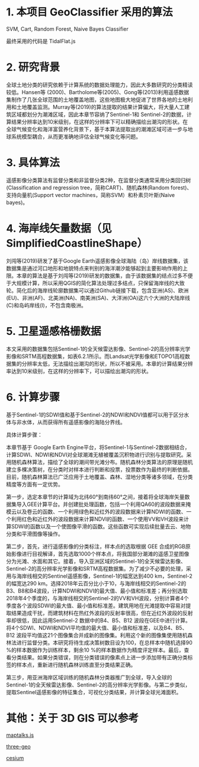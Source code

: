 # 1. 本项目 GeoClassifier 采用的算法

SVM, Cart, Random Forest, Naive Bayes Classifier 

最终采用的代码是 TidalFlat.js 

# 2. 研究背景

全球土地分类的研究依赖于计算系统的数据处理能力，因此大多数研究的分类精读较低。Hansen等 (2000)、Bartholome等(2005)、Gong等(2013)利用遥感数据集制作了几张全球范围的土地覆盖地图，这些地图极大地促进了世界各地的土地利用和土地覆盖监测。Murray等(2019)的算法提取的结果计算偏大，将大量人工建筑区域都划分为潮滩区域，因此本章节容纳了Sentinel-1和 Sentinel-2的数据，计算结果分辨率达到10米级别，在这样的分辨率下可以精确描绘出潮沟的形状。在全球气候变化和海洋富营养化背景下，基于本算法提取出的潮滩区域可进一步与地球系统模型耦合，从而更准确地评估全球气候变化等问题。

# 3. 具体算法

遥感影像分类算法有监督分类和非监督分类2种，在监督分类通常采用分类回归树(Classification and regression tree，简称CART)、随机森林(Random forest)、支持向量机(Support vector machines，简称SVM）和朴素贝叶斯(Naive bayes)。

# 4. 海岸线矢量数据（见 SimplifiedCoastlineShape）

刘闯等(2019)研发了基于Google Earth遥感影像全球海陆（岛）岸线数据集，该数据集是通过河口地形和地貌特点来判别的海洋潮汐能够起到主要影响作用的上限。本章的算法是基于刘闯等(2019)研发的数据集，由于该数据集的结点过多不便于大规模计算，所以采用QGIS的简化算法处理过多结点，只保留海岸线的大致轮。简化后的海岸线轮廓数据集可以通过Github链接下载，包含亚洲(AS)、欧洲(EU)、非洲(AF)、北美洲(NA)、南美洲(SA)、大洋洲(OA)这六个大洲的大陆岸线(C)和岛屿岸线(I)，不包含南极洲。

# 5. 卫星遥感格栅数据

本文采用的数据集包括Sentinel-1的全天候雷达影像、Sentinel-2的高分辨率光学影像和SRTM高程数据集，如表6.2.1所示。而Landsat光学影像和ETOPO1高程数据集的分辨率太低，无法描绘出潮沟的形状，所以不被采用。本章的计算结果分辨率达到10米级别，在这样的分辨率下，可以描绘出潮沟的形状。

# 6. 计算步骤

基于Sentinel-1的SDWI值和基于Sentinel-2的NDWI和NDVI值都可以用于区分水体与非水体，从而获得所有遥感影像的海陆分界线。

具体计算步骤：

本章节基于 Google Earth Engine平台，将Sentinel-1与Sentinel-2数据相结合，计算SDWI、NDWI和NDVI对全球潮滩无植被覆盖沉积物进行识别与提取研究。采用随机森林算法，描绘了全球的潮间带光滩分布。随机森林分类算法的原理是随机建立多棵决策树，在分类时对样本进行判断和投票，投票数作为最终的判断依据。目前，随机森林算法已广泛应用于土地覆盖、森林、湿地分类等诸多领域，在分类精度等方面有一定优势。

第一步，选定本章节的计算域为北纬60°到南纬60°之间，接着将全球海岸矢量数据集导入GEE计算平台。并创建批处理函数，包括一个利用QA60的波段数据来掩模云以及卷云的函数、一个利用绿色和近红外的波段数据来计算NDWI的函数、一个利用红色和近红外的波段数据来计算NDVI的函数、一个使用VV和VH波段来计算SDWI的函数以及一个使图像平滑的函数。这些函数可实现后续批量去云、地物分类和平滑图像等操作。

第二步，首先，进行遥感影像的分类标注，样本点的选取根据 GEE 合成的RGB原始影像进行目视解译，首先选取1000个样本点，将我国部分潮滩的遥感卫星图像分为光滩、水面和其它。接着，导入亚洲区域的Sentinel-1的全天候雷达影像、Sentinel-2的高分辨率光学影像和SRTM高程数据集。为了减少不必要的处理，采用与海岸线相交的Sentinel遥感影像，Sentinel-1的幅宽达到400 km，Sentinel-2的幅宽达290 km。选择2018年云百分比小于10，与海岸线相交的Sentinel-2的B3、B8和B4波段，计算NDWI和NDVI的最大值、最小值和标准差；再分别选取2018年4个季度的，与海岸线相交的Sentinel-2的VV和VH波段，分别计算者4个季度各个波段SDWI的最大值、最小值和标准差。建筑用地在光滩提取中容易对提取结果造成干扰，而建筑材料在热红外波段的反射率很高，但在近红外波段的反射率却很低，因此运用Sentinel-2 数据中的B4、B5、B12 波段在GEE中进行计算。将4个SDWI、NDWI和NDVI平均值的最大值、最小值和标准差，以及B4、B5、B12 波段平均值这21个图像集合并成新的图像集。利用这个新的图像集使用随机森林法进行监督分类。本研究将待生成决策树数目设为100，在总样本中随机选择90 %的样本数据作为训练样本，剩余10 %的样本数据作为精度评定样本。最后，查看分类结果。如果分类错误，则在分类错误的像素点上进一步添加带有正确分类标签的样本点，重新进行随机森林训练直至分类结果正确。

第三步，用亚洲海岸区域训练的随机森林分类器推广到全球，导入全球的Sentinel-1的全天候雷达影像、Sentinel-2的高分辨率光学影像。与第二步类似，提取Sentinel遥感影像的特征集合，可视化分类结果，并计算全球光滩面积。

# 其他：关于 3D GIS 可以参考

[maptalks.js](https://github.com/YutingYao/maptalks.js)

[three-geo](https://github.com/YutingYao/three-geo)

[cesium](https://github.com/YutingYao/cesium)